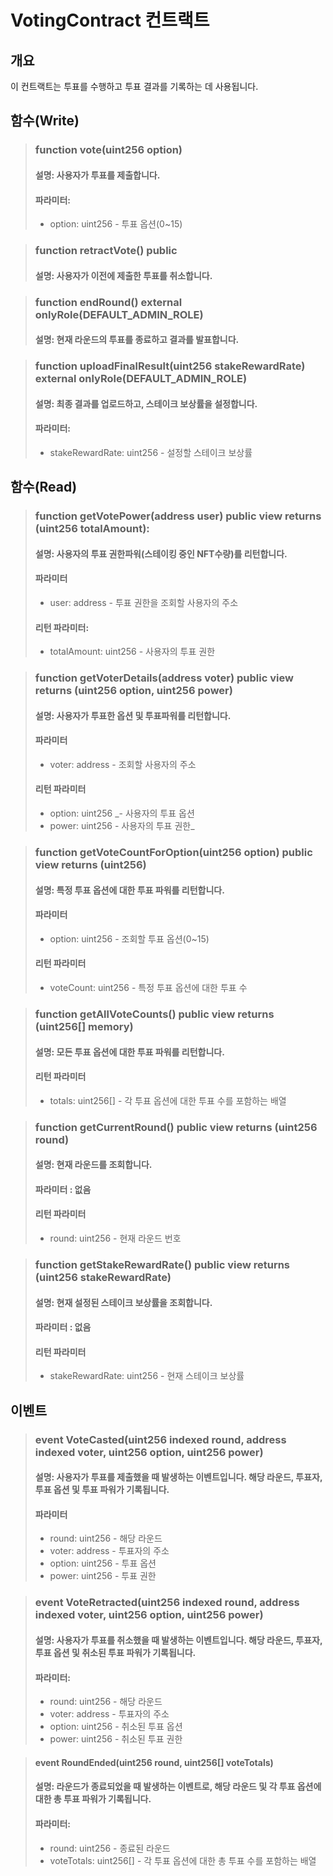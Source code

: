 # VotingContract 컨트랙트
## 개요
이 컨트랙트는 투표를 수행하고 투표 결과를 기록하는 데 사용됩니다.

## 함수(Write)
> ### function vote(uint256 option)
> #### 설명: 사용자가 투표를 제출합니다.
> #### 파라미터:
> * option: uint256 - 투표 옵션(0~15)

> ### function retractVote() public
> #### 설명: 사용자가 이전에 제출한 투표를 취소합니다.

> ### function endRound() external onlyRole(DEFAULT_ADMIN_ROLE) 
> #### 설명: 현재 라운드의 투표를 종료하고 결과를 발표합니다.

> ### function uploadFinalResult(uint256 stakeRewardRate) external onlyRole(DEFAULT_ADMIN_ROLE)
> #### 설명: 최종 결과를 업로드하고, 스테이크 보상률을 설정합니다.
> #### 파라미터:
> * stakeRewardRate: uint256 - 설정할 스테이크 보상률

## 함수(Read)
> ### function getVotePower(address user) public view returns (uint256 totalAmount):
> #### 설명: 사용자의 투표 권한파워(스테이킹 중인 NFT수량)를 리턴합니다.
> #### 파라미터
> * user: address - 투표 권한을 조회할 사용자의 주소
> #### 리턴 파라미터:
> * totalAmount: uint256 - 사용자의 투표 권한

> ### function getVoterDetails(address voter) public view returns (uint256 option, uint256 power)
> #### 설명: 사용자가 투표한 옵션 및 투표파워를 리턴합니다.
> #### 파라미터
> * voter: address - 조회할 사용자의 주소
> #### 리턴 파라미터
> * option: uint256 _- 사용자의 투표 옵션
> * power: uint256 - 사용자의 투표 권한_

> ### function getVoteCountForOption(uint256 option) public view returns (uint256)
> #### 설명: 특정 투표 옵션에 대한 투표 파워를 리턴합니다.
> #### 파라미터
> * option: uint256 - 조회할 투표 옵션(0~15)
> #### 리턴 파라미터
> * voteCount: uint256 - 특정 투표 옵션에 대한 투표 수

> ### function getAllVoteCounts() public view returns (uint256[] memory)
> #### 설명: 모든 투표 옵션에 대한 투표 파워를 리턴합니다.
> #### 리턴 파라미터
> * totals: uint256[] - 각 투표 옵션에 대한 투표 수를 포함하는 배열

> ### function getCurrentRound() public view returns (uint256 round)
> #### 설명: 현재 라운드를 조회합니다.
> #### 파라미터 : 없음
> #### 리턴 파라미터
> * round: uint256 - 현재 라운드 번호

> ### function getStakeRewardRate() public view returns (uint256 stakeRewardRate)
> #### 설명: 현재 설정된 스테이크 보상률을 조회합니다.
> #### 파라미터 : 없음
> #### 리턴 파라미터
> * stakeRewardRate: uint256 - 현재 스테이크 보상률

## 이벤트
> ### event VoteCasted(uint256 indexed round, address indexed voter, uint256 option, uint256 power)
> #### 설명: 사용자가 투표를 제출했을 때 발생하는 이벤트입니다. 해당 라운드, 투표자, 투표 옵션 및 투표 파워가 기록됩니다.
> #### 파라미터
> * round: uint256 - 해당 라운드
> * voter: address - 투표자의 주소
> * option: uint256 - 투표 옵션
> * power: uint256 - 투표 권한

> ### event VoteRetracted(uint256 indexed round, address indexed voter, uint256 option, uint256 power)
> #### 설명: 사용자가 투표를 취소했을 때 발생하는 이벤트입니다. 해당 라운드, 투표자, 투표 옵션 및 취소된 투표 파워가 기록됩니다.
> #### 파라미터:
> * round: uint256 - 해당 라운드
> * voter: address - 투표자의 주소
> * option: uint256 - 취소된 투표 옵션
> * power: uint256 - 취소된 투표 권한

> #### event RoundEnded(uint256 round, uint256[] voteTotals)
> #### 설명: 라운드가 종료되었을 때 발생하는 이벤트로, 해당 라운드 및 각 투표 옵션에 대한 총 투표 파워가 기록됩니다.
> #### 파라미터:
> * round: uint256 - 종료된 라운드
> * voteTotals: uint256[] - 각 투표 옵션에 대한 총 투표 수를 포함하는 배열